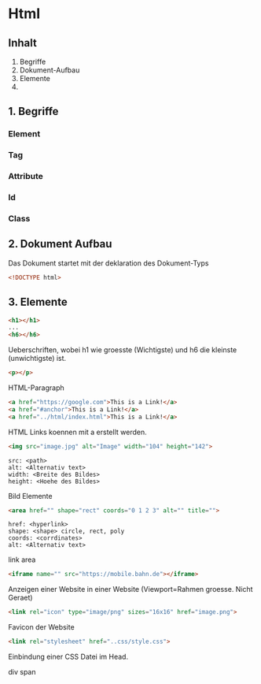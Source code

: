 # Html

## Inhalt
1. Begriffe
2. Dokument-Aufbau
3. Elemente
4. 




## 1. Begriffe
### Element

### Tag

### Attribute

### Id

### Class

## 2. Dokument Aufbau

Das Dokument startet mit der deklaration des Dokument-Typs
````html
<!DOCTYPE html>
````





## 3. Elemente

````html
<h1></h1>
...
<h6></h6>
````
Ueberschriften, wobei h1 wie groesste (Wichtigste) und h6 die kleinste (unwichtigste) ist.

````html
<p></p>
````
HTML-Paragraph 

````html
<a href="https://google.com">This is a Link!</a>
<a href="#anchor">This is a Link!</a>
<a href="../html/index.html">This is a Link!</a>
````
HTML Links koennen mit a erstellt werden.
````html
<img src="image.jpg" alt="Image" width="104" height="142">
````
````
src: <path> 
alt: <Alternativ text>
width: <Breite des Bildes>
height: <Hoehe des Bildes>
````
Bild Elemente
````html
<area href="" shape="rect" coords="0 1 2 3" alt="" title="">
````
```
href: <hyperlink> 
shape: <shape> circle, rect, poly 
coords: <corrdinates>
alt: <Alternativ text>
````
link area
````html
<iframe name="" src="https://mobile.bahn.de"></iframe>
````
Anzeigen einer Website in einer Website (Viewport=Rahmen groesse. Nicht Geraet)
````html
<link rel="icon" type="image/png" sizes="16x16" href="image.png">
````
Favicon der Website

````html
<link rel="stylesheet" href="..css/style.css">
````
Einbindung einer CSS Datei im Head.

div span

